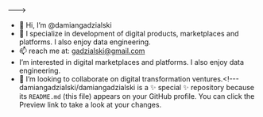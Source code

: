 --->
- 👋 Hi, I’m @damiangadzialski
- 👀 I specialize in development of digital products, marketplaces and platforms. I also enjoy data engineering. 
- 📫 reach me at: gadzialski@gmail.com
- I’m interested in digital marketplaces and platforms. I also enjoy data engineering. 
- 💞️ I’m looking to collaborate on digital transformation ventures.<!---
damiangadzialski/damiangadzialski is a ✨ special ✨ repository because its `README.md` (this file) appears on your GitHub profile.
You can click the Preview link to take a look at your changes.
